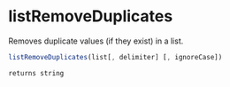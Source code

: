 # listRemoveDuplicates

Removes duplicate values (if they exist) in a list.

```javascript
listRemoveDuplicates(list[, delimiter] [, ignoreCase])
```

```javascript
returns string
```
